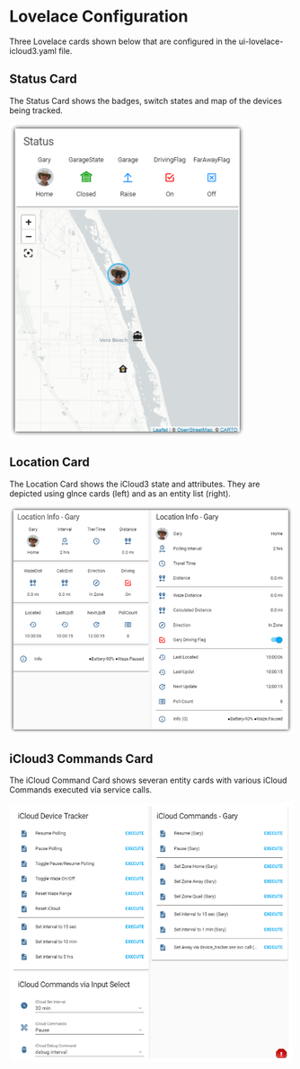 # Lovelace Configuration #
Three Lovelace cards shown below that are configured in the ui-lovelace-icloud3.yaml file.

## Status Card ##
The Status Card shows the badges, switch states and map of the devices being tracked.  
  
![Status](~StatusCard.png)
  
## Location Card ##
The Location Card shows the iCloud3 state and attributes. They are depicted using glnce cards (left) and as an entity list (right).  
  
![Location](~LocationCard.png)
  
## iCloud3 Commands Card ##
The iCloud Command Card shows severan entity cards with various iCloud Commands executed via service calls.  
  
![iCloud Commands](~iCloudCommandCard.png)
  